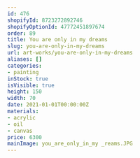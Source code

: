 ```yaml
---
id: 476
shopifyId: 8723272892746
shopifyOptionId: 47772451897674
order: 89
title: You are only in my dreams
slug: you-are-only-in-my-dreams
url: art-works/you-are-only-in-my-dreams
aliases: []
categories:
- painting
inStock: true
isVisible: true
height: 150
width: 70
date: 2021-01-01T00:00:00Z
materials:
- acrylic
- oil
- canvas
price: 6300
mainImage: you_are_only_in_my _reams.JPG
---
```


